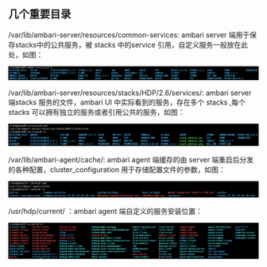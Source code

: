 ## 几个重要目录

/var/lib/ambari-server/resources/common-services: ambari server 端用于保存stacks中的公共服务，被 stacks 中的service 引用，自定义服务一般放在此处，如图：
<div align="center">
    <img src="../../zzzimg/hadoop/server-common-service.png" />
</div>

/var/lib/ambari-server/resources/stacks/HDP/2.6/services/: ambari server 端stacks 服务的文件，ambari UI 中实际看到的服务，存在多个 stacks ,每个 stacks 可以拥有独立的服务或者引用公共的服务，如图：
<div align="center">
    <img src="../../zzzimg/hadoop/server-stacks-service.png" />
</div>

/var/lib/ambari-agent/cache/: ambari agent 端缓存的由 server 端重启后分发的各种配置，cluster_configuration 用于存储配置文件的参数，如图：
<div align="center">
    <img src="../../zzzimg/hadoop/agent-cache.png" />
</div>

/usr/hdp/current/ ：ambari agent 端自定义的服务安装位置：
<div align="center">
    <img src="../../zzzimg/hadoop/agent-install.png" />
</div>